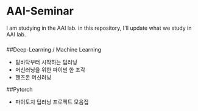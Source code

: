 # AAI-Seminar
I am studying in the AAI lab. in this repository, I'll update what we study in AAI lab.
###
##Deep-Learning / Machine Learning
* 밑바닥부터 시작하는 딥러닝
* 머신러닝을 위한 파이썬 한 조각
* 핸즈온 머신러닝

##Pytorch
* 파이토치 딥러닝 프로젝트 모음집
